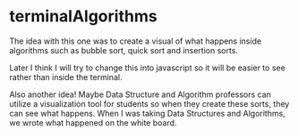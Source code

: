 # terminalAlgorithms

The idea with this one was to create a visual of what happens inside algorithms such as bubble sort, quick sort and insertion sorts. 

Later I think I will try to change this into javascript so it will be easier to see rather than inside the terminal.

Also another idea! Maybe Data Structure and Algorithm professors can utilize a visualization tool for students so when they create these sorts, they can see what happens. 
When I was taking Data Structures and Algorithms, we wrote what happened on the white board. 
